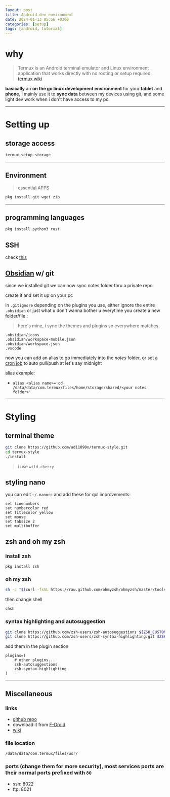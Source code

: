 ```yaml
---
layout: post
title: Android dev environment
date: 2024-01-13 05:56 +0300
categories: [setup]
tags: [android, tutorial]
---
```


# why 

> Termux is an Android terminal emulator and Linux environment application that works directly with no rooting or setup required. [termux wiki](https://wiki.termux.com/wiki/Main_Page)

**basically** an **on the go linux development environment** for your **tablet** and **phone**, i mainly use it to **sync data** between my devices using git, and some light dev work when i don't have access to my pc.

---

# Setting up
## storage access

```bash
termux-setup-storage
```

---

## Environment

> essential APPS 

```bash
pkg install git wget zip 
```
---

## programming languages

```bash
pkg install python3 rust 
```

## SSH
check [this](/posts/ssh-setup)

## [Obsidian](https://obsidian.md/) w/ git

since we installed git we can now sync notes folder thru a private repo

create it and set it up on your pc

in `.gitignore` depending on the plugins you use, either ignore the entire `.obsidian` or just what u don't wanna bother u everytime you create a new folder/file  :

> here's mine, i sync the themes and plugins so everywhere matches. 

```text
.obsidian/icons
.obsidian/workspace-mobile.json
.obsidian/workspace.json
.vscode
```

now you can add an alias to go immediately into the *notes* folder, or set a [cron job](https://github.com/termux/termux-app/discussions/3297) to auto pull/push at let's say midnight 

alias example:
- `alias <alias name>='cd /data/data/com.termux/files/home/storage/shared/<your notes folder>'`  

---

# Styling

## terminal theme

```bash
git clone https://github.com/adi1090x/termux-style.git
cd termux-style
./install
```

> i use `wild-cherry`

## styling nano

you can edit `~/.nanorc` and add these for qol improvements:

```text
set linenumbers
set numbercolor red
set titlecolor yellow
set mouse
set tabsize 2
set multibuffer
```


## zsh and oh my zsh
### install zsh

`pkg install zsh`

### oh my zsh

```bash
sh -c "$(curl -fsSL https://raw.github.com/ohmyzsh/ohmyzsh/master/tools/install.sh)"
```

then change shell

`chsh`

###  syntax highlighting and autosuggestion

```bash
git clone https://github.com/zsh-users/zsh-autosuggestions ${ZSH_CUSTOM:-~/.oh-my-zsh/custom}/plugins/zsh-autosuggestions
git clone https://github.com/zsh-users/zsh-syntax-highlighting.git $ZSH/plugins/zsh-syntax-highlighting
```

add them in the plugin section

```text
plugins=( 
    # other plugins...
    zsh-autosuggestions
    zsh-syntax-highlighting
)
```

---

## Miscellaneous

### links

- [github repo](https://github.com/termux/termux-app)
- download it from [F-Droid](https://f-droid.org/en/packages/com.termux/)
- [wiki](https://wiki.termux.com/wiki/Main_Page)

### file location

`/data/data/com.termux/files/usr/`

### ports (change them for more security), most services ports are their normal ports prefixed with `80`

- ssh: 8022
- ftp: 8021